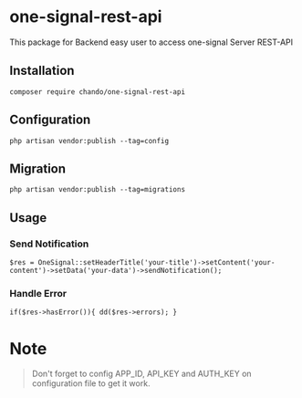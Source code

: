 # one-signal-rest-api
This package for Backend easy user to access one-signal Server REST-API

## Installation
`composer require chando/one-signal-rest-api`

## Configuration
`php artisan vendor:publish --tag=config`

## Migration
`php artisan vendor:publish --tag=migrations`

## Usage

### Send Notification
`$res = OneSignal::setHeaderTitle('your-title')->setContent('your-content')->setData('your-data')->sendNotification();`

### Handle Error
`if($res->hasError()){
    dd($res->errors);
}`

# Note
> Don't forget to config APP_ID, API_KEY and AUTH_KEY on configuration file to get it work.